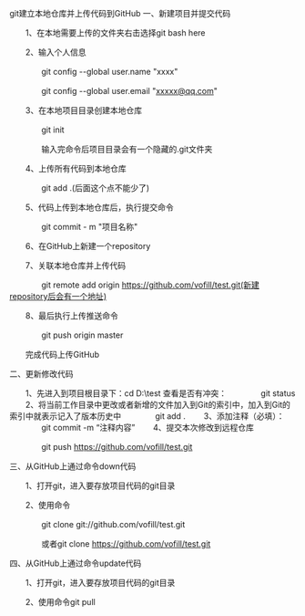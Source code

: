 git建立本地仓库并上传代码到GitHub
一、新建项目并提交代码

　　1、在本地需要上传的文件夹右击选择git bash here

　　2、输入个人信息　

　　　　git config --global user.name "xxxx" 

　　　　git config --global user.email "xxxxx@qq.com"

　　3、在本地项目目录创建本地仓库

　　　　git init

　　　　输入完命令后项目目录会有一个隐藏的.git文件夹

　　4、上传所有代码到本地仓库

　　　　git add .(后面这个点不能少了)

　　5、代码上传到本地仓库后，执行提交命令

　　　　git commit - m "项目名称"

　　6、在GitHub上新建一个repository

　　7、关联本地仓库并上传代码

　　　　git remote add origin https://github.com/vofill/test.git(新建repository后会有一个地址)

　　8、最后执行上传推送命令

　　　　git push origin master

　　完成代码上传GitHub

二、更新修改代码

　　1、先进入到项目根目录下：cd D:\test 查看是否有冲突：
　　　　git status
　　2、将当前工作目录中更改或者新增的文件加入到Git的索引中，加入到Git的索引中就表示记入了版本历史中
　　　　git add .
　　3、添加注释（必填）：
　　　　git commit -m “注释内容”
　　4、提交本次修改到远程仓库

　　　　git push https://github.com/vofill/test.git

三、从GitHub上通过命令down代码

　　1、打开git，进入要存放项目代码的git目录

　　2、使用命令

　　　　git clone git://github.com/vofill/test.git

　　　　或者git clone https://github.com/vofill/test.git

四、从GitHub上通过命令update代码

　　1、打开git，进入要存放项目代码的git目录

　　2、使用命令git pull
